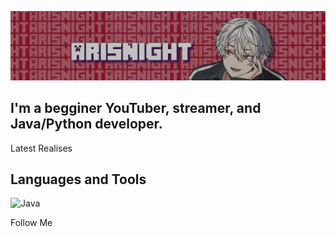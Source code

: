 [![Header](https://github.com/ArisNight/ArisNight/blob/main/assets/header.png)](https://www.youtube.com/@arisnightt)

## I'm a begginer YouTuber, streamer, and Java/Python developer.

Latest Realises

## Languages and Tools

![Java](https://shields.microej.com/badge/Java-blue?style=for-the-badge&logo=Java&logoColor=yellow)

Follow Me
